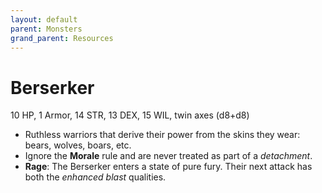 ```yaml
---
layout: default
parent: Monsters
grand_parent: Resources
---
```


# Berserker

10 HP, 1 Armor, 14 STR, 13 DEX, 15 WIL, twin axes (d8+d8)

- Ruthless warriors that derive their power from the skins they wear: bears, wolves, boars, etc.
- Ignore the **Morale** rule and are never treated as part of a _detachment_.
- **Rage**: The Berserker enters a state of pure fury. Their next attack has both the _enhanced_ _blast_ qualities.
